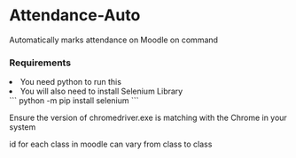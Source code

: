 # Attendance-Auto
Automatically marks attendance on Moodle on command

<h3>Requirements</h3>
<li>You need python to run this </li>
<li>You will also need to install Selenium Library

</li>
```
python -m pip install selenium
```
<p>Ensure the version of chromedriver.exe is matching with the Chrome in your system</p>
<p>id for each class in moodle can vary from class to class</p>
